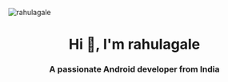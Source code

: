 <p align="left"> <img src="https://komarev.com/ghpvc/?username=rahulagale&label=Profile%20views&color=0e75b6&style=flat" alt="rahulagale" /> </p>


<h1 align="center">Hi 👋, I'm rahulagale</h1>
<h3 align="center">A passionate Android developer from India</h3>
